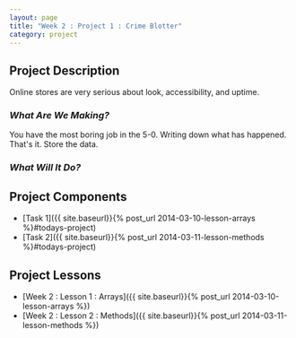 ```yaml
---
layout: page
title: "Week 2 : Project 1 : Crime Blotter"
category: project
---
```


## Project Description

Online stores are very serious about look, accessibility, and uptime.

### _What Are We Making?_

You have the most boring job in the 5-0.  Writing down what has happened.  That's it.  Store the data.

### _What Will It Do?_

## Project Components

* [Task 1]({{ site.baseurl}}{% post_url 2014-03-10-lesson-arrays %}#todays-project)
* [Task 2]({{ site.baseurl}}{% post_url 2014-03-11-lesson-methods %}#todays-project)

## Project Lessons

* [Week 2 : Lesson 1 : Arrays]({{ site.baseurl}}{% post_url 2014-03-10-lesson-arrays %})
* [Week 2 : Lesson 2 : Methods]({{ site.baseurl}}{% post_url 2014-03-11-lesson-methods %})